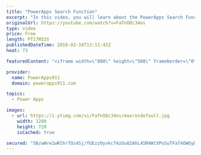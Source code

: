 ```yaml
---
title: "PowerApps Search Function"
excerpt: "In this video, you will learn about the PowerApps Search Function. We will cover how to build your own search box, why you get that blue CIRCLE (Delegation), SharePoint Look-Up Columns, and other things you need to know to keep building awesome apps.  PowerApps Delegation Overview https://docs.microsoft.com/en-us/powerapps/delegation-overview"
originalUrl: https://youtube.com/watch?v=FaTnOOc34os
type: video
price: Free
length: PT17M33S
publishedDateTime: 2018-03-16T13:11:45Z
heat: 73

featuredContent: "<iframe width=\"800\" height=\"500\" frameborder=\"0\" src=\"https://www.youtube.com/embed/FaTnOOc34os\" allow=\"accelerometer; autoplay; encrypted-media; gyroscope; picture-in-picture\" allowfullscreen></iframe>"

provider:
  name: PowerApps911
  domain: powerapps911.com

topics:
  - Power Apps

images:
  - url: https://i.ytimg.com/vi/FaTnOOc34os/maxresdefault.jpg
    width: 1280
    height: 720
    isCached: true

secured: "5B/wWre1wRlhrTOz4Sj/fGEzzOyvkcf4zOu02AhL4SM4WtXPoSuTFaT4OWOyDRHRy/AcvZW3zOgDnSN5yNNeOX96zYrevADg5434n/tBeRt4g7oVRe5TZL+PHlG+n60PjkGXYR9iKjbIo/GubTu4+fFavatnNDA8yZnre+FK6JA/MsQqabCQ0zlCrPgnY4saOrL7ivRv7L+O1JDHk8laboXhFDfrwsZ3cEUiM1SyJL5H+W1dRug2mMZ/5TMQolTQnHYaEZGcWOP2fGsvSxbG+ITJUzs+0qZys7FigpT8/whB1RTpEKRD8n9L4eIpjT9z0O1HdYcFGulYrzBcaz1mLCdTq3WGAKB1eZxwDH+eoS11Ll8zWFDRj2jRYY/PK9Y14t3BGW0/1b9A0ZybHflhbtrOTVrICMbsumLLiYHXXhY=;BTs1KzTonr1B5csCwllpUA=="
---
```


